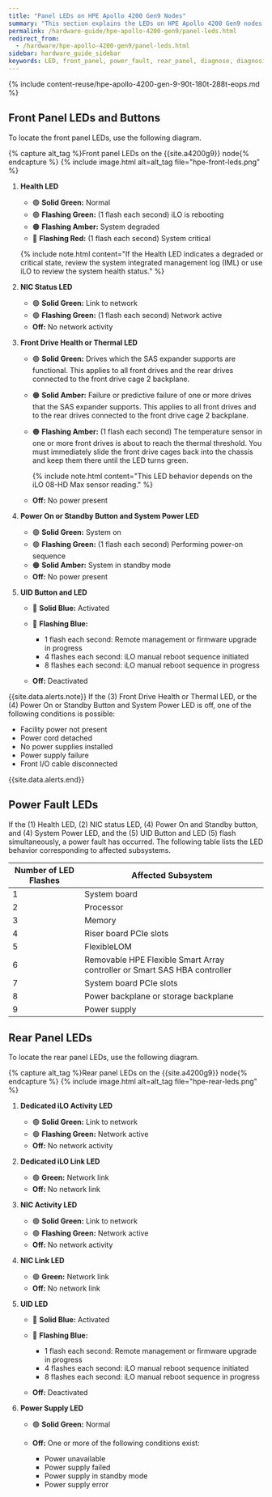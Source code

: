 ```yaml
---
title: "Panel LEDs on HPE Apollo 4200 Gen9 Nodes"
summary: "This section explains the LEDs on HPE Apollo 4200 Gen9 nodes, including front panel LEDs and buttons, power fault LEDs, and rear panel LEDs. You can use these LEDs to diagnose hardware health issues."
permalink: /hardware-guide/hpe-apollo-4200-gen9/panel-leds.html
redirect_from:
  - /hardware/hpe-apollo-4200-gen9/panel-leds.html
sidebar: hardware_guide_sidebar
keywords: LED, front_panel, power_fault, rear_panel, diagnose, diagnosis, hardware_health
---
```


{% include content-reuse/hpe-apollo-4200-gen-9-90t-180t-288t-eops.md %}

## Front Panel LEDs and Buttons

To locate the front panel LEDs, use the following diagram.

{% capture alt_tag %}Front panel LEDs on the {{site.a4200g9}} node{% endcapture %}
{% include image.html alt=alt_tag file="hpe-front-leds.png" %}

1. **Health LED**

   * 🟢 **Solid Green:** Normal
   * 🟢 **Flashing Green:** (1 flash each second) iLO is rebooting
   * 🟠 **Flashing Amber:** System degraded
   * 🔴 **Flashing Red:** (1 flash each second) System critical

   {% include note.html content="If the Health LED indicates a degraded or critical state, review the system integrated management log (IML) or use iLO to review the system health status." %}

1. **NIC Status LED**

   * 🟢 **Solid Green:** Link to network
   * 🟢 **Flashing Green:** (1 flash each second) Network active
   * **Off:** No network activity

1. **Front Drive Health or Thermal LED**

   * 🟢 **Solid Green:** Drives which the SAS expander supports are functional. This applies to all front drives and the rear drives connected to the front drive cage 2 backplane.
   * 🟠 **Solid Amber:** Failure or predictive failure of one or more drives that the SAS expander supports. This applies to all front drives and to the rear drives connected to the front drive cage 2 backplane.
   * 🟠 **Flashing Amber:** (1 flash each second) The temperature sensor in one or more front drives is about to reach the thermal threshold. You must immediately slide the front drive cages back into the chassis and keep them there until the LED turns green.

     {% include note.html content="This LED behavior depends on the iLO 08-HD Max sensor reading." %}

   * **Off:** No power present

1. **Power On or Standby Button and System Power LED**

   * 🟢 **Solid Green:** System on
   * 🟢 **Flashing Green:** (1 flash each second) Performing power-on sequence
   * 🟠 **Solid Amber:** System in standby mode
   * **Off:** No power present

1. **UID Button and LED**

   * 🔵 **Solid Blue:** Activated
   * 🔵 **Flashing Blue:**

     * 1 flash each second: Remote management or firmware upgrade in progress
     * 4 flashes each second: iLO manual reboot sequence initiated
     * 8 flashes each second: iLO manual reboot sequence in progress

   * **Off:** Deactivated

{{site.data.alerts.note}}
If the (3) Front Drive Health or Thermal LED, or the (4) Power On or Standby Button and System Power LED is off, one of the following conditions is possible:

<ul>
  <li>Facility power not present</li>
  <li>Power cord detached</li>
  <li>No power supplies installed</li>
  <li>Power supply failure</li>
  <li>Front I/O cable disconnected</li>
</ul>
{{site.data.alerts.end}}

## Power Fault LEDs

If the (1) Health LED, (2) NIC status LED, (4) Power On and Standby button, and (4) System Power LED, and the (5) UID Button and LED (5) flash simultaneously, a power fault has occurred. The following table lists the LED behavior corresponding to affected subsystems.

<table>
<thead>
  <tr>
    <th>Number of LED Flashes</th>
    <th>Affected Subsystem</th>
  </tr>
</thead>
<tbody>
  <tr>
    <td>1</td>
    <td>System board</td>
  </tr>
  <tr>
    <td>2</td>
    <td>Processor</td>
  </tr>
  <tr>
    <td>3</td>
    <td>Memory</td>
  </tr>
  <tr>
    <td>4</td>
    <td>Riser board PCIe slots</td>
  </tr>
  <tr>
    <td>5</td>
    <td>FlexibleLOM</td>
  </tr>
  <tr>
    <td>6</td>
    <td>Removable HPE Flexible Smart Array controller or Smart SAS HBA controller</td>
  </tr>
  <tr>
    <td>7</td>
    <td>System board PCIe slots</td>
  </tr>
  <tr>
    <td>8</td>
    <td>Power backplane or storage backplane</td>
  </tr>
  <tr>
    <td>9</td>
    <td>Power supply</td>
  </tr>  
</tbody>
</table>

## Rear Panel LEDs

To locate the rear panel LEDs, use the following diagram.

{% capture alt_tag %}Rear panel LEDs on the {{site.a4200g9}} node{% endcapture %}
{% include image.html alt=alt_tag file="hpe-rear-leds.png" %}

1. **Dedicated iLO Activity LED**

   * 🟢 **Solid Green:** Link to network
   * 🟢 **Flashing Green:** Network active
   * **Off:** No network activity

1. **Dedicated iLO Link LED**

   * 🟢 **Green:** Network link
   * **Off:** No network link

1. **NIC Activity LED**

   * 🟢 **Solid Green:** Link to network
   * 🟢 **Flashing Green:** Network active
   * **Off:** No network activity

1. **NIC Link LED**

   * 🟢 **Green:** Network link
   * **Off:** No network link

1. **UID LED**

   * 🔵 **Solid Blue:** Activated
   * 🔵 **Flashing Blue:**

     * 1 flash each second: Remote management or firmware upgrade in progress
     * 4 flashes each second: iLO manual reboot sequence initiated
     * 8 flashes each second: iLO manual reboot sequence in progress

   * **Off:** Deactivated

1. **Power Supply LED**

   * 🟢 **Solid Green:** Normal
   * **Off:** One or more of the following conditions exist:

     * Power unavailable
     * Power supply failed
     * Power supply in standby mode
     * Power supply error
